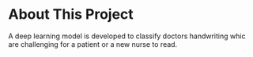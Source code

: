 # About This Project
A deep learning model is developed to classify doctors handwriting whic are challenging for a patient or a new nurse to read. 
